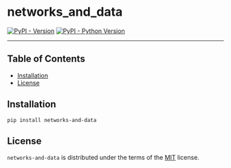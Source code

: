 # networks_and_data

[![PyPI - Version](https://img.shields.io/pypi/v/networks-and-data.svg)](https://pypi.org/project/networks-and-data)
[![PyPI - Python Version](https://img.shields.io/pypi/pyversions/networks-and-data.svg)](https://pypi.org/project/networks-and-data)

-----

## Table of Contents

- [Installation](#installation)
- [License](#license)

## Installation

```console
pip install networks-and-data
```

## License

`networks-and-data` is distributed under the terms of the [MIT](https://spdx.org/licenses/MIT.html) license.
